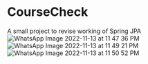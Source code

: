 # CourseCheck
A small project to revise working of Spring JPA
![WhatsApp Image 2022-11-13 at 11 47 36 PM](https://user-images.githubusercontent.com/56080995/201538202-56363936-f4b2-4551-b4a6-530b2e454444.jpeg)
![WhatsApp Image 2022-11-13 at 11 49 21 PM](https://user-images.githubusercontent.com/56080995/201538216-c506f49e-a5bb-4255-9661-4a20299d3408.jpeg)
![WhatsApp Image 2022-11-13 at 11 50 52 PM](https://user-images.githubusercontent.com/56080995/201538233-47e0dba1-1761-4fe2-8ada-6131f39c9620.jpeg)
